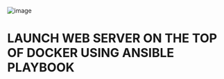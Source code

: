![image](https://user-images.githubusercontent.com/61896468/89897000-0035f880-dbfc-11ea-9dc3-ace04cf3b00a.png)

# LAUNCH WEB SERVER ON THE TOP OF DOCKER USING ANSIBLE PLAYBOOK 
